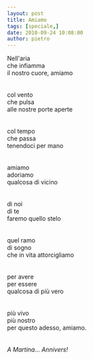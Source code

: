 ```yaml
---
layout: post
title: Amiamo
tags: [speciale,]
date: 2010-09-24 10:08:00
author: pietro
---
```

Nell'aria <br/>che infiamma<br/>il nostro cuore, amiamo<br/><br/><br/>col vento <br/>che pulsa<br/>alle nostre porte aperte<br/><br/><br/>col tempo <br/>che passa<br/>tenendoci per mano<br/><br/><br/>amiamo<br/>adoriamo<br/>qualcosa di vicino<br/><br/><br/>di noi <br/>di te<br/>faremo quello stelo<br/><br/><br/>quel ramo<br/>di sogno<br/>che in vita attorcigliamo<br/><br/><br/>per avere<br/>per essere<br/>qualcosa di più vero<br/><br/><br/>più vivo<br/>più nostro<br/>per questo adesso, amiamo.<br/><br/><br/><i>A Martina... Annivers!</i><br/>
